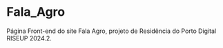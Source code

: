# Fala_Agro
Página Front-end do site Fala Agro, projeto de Residência do Porto Digital RISEUP 2024.2.
